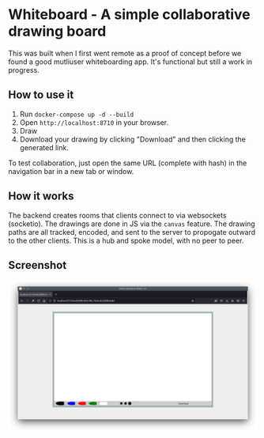 # Whiteboard - A simple collaborative drawing board

This was built when I first went remote as a proof of concept before we found a good mutliuser whiteboarding app. It's functional but still a work in progress.

## How to use it

1. Run `docker-compose up -d --build`
2. Open `http://localhost:8710` in your browser.
3. Draw
4. Download your drawing by clicking "Download" and then clicking the generated link.

To test collaboration, just open the same URL (complete with hash) in the navigation bar in a new tab or window.

## How it works
The backend creates rooms that clients connect to via websockets (socketio). The drawings are done in JS via the `canvas` feature. The drawing paths are all tracked, encoded, and sent to the server to propogate outward to the other clients. This is a hub and spoke model, with no peer to peer.

## Screenshot

![Screenshot](/screenshot.png)
